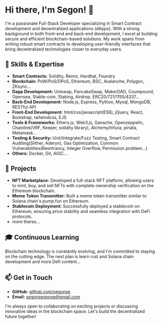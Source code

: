 # Hi there, I'm Segon! 👋

I'm a passionate Full-Stack Developer specializing in Smart Contract development and decentralized applications (dApps). With a strong background in both front-end and back-end development, I excel at building secure and efficient blockchain-based solutions. My work spans from writing robust smart contracts to developing user-friendly interfaces that bring decentralized technologies closer to everyday users.

## 🌟 Skills & Expertise

- **Smart Contracts:** Solidity, Remix, Hardhat, Foundry
- **Blockchain:** PoW/PoS/DPoS, Ethereum, BSC, Avalanche, Polygon, ZKsync...
- **Dapp Development:** Uniswap, PancakeSwap, MakerDAO, Coumpound, Opensea, Stable-coin, Staking, Airdrop, ERC20/721/1155/4337...
- **Back-End Development:** Node.js, Express, Python, Mysql, MongoDB, RESTful API
- **Front-End Development:** html/css/javascript(ES6), jQuery, React, Bootstrap, tailwindcss, EJS
- **Tools & Frameworks:** Ethers.js, Web3.js, Ganache, Openzeppelin, Chainlink(VRF, Keeper, solidity library), Alchemy/Infura, pinata, Metamask...
- **Testing & Security:** Unit/Integrate/Fuzz Testing, Smart Contract Auditing(Slither, Aderyn), Gas Optimization, Common Vulnerabilities(Reentrancy, Integer Overflow, Permission problem...)
- **Others:** Docker, Git, AIGC...

## 🚀 Projects

- **NFT Marketplace:** Developed a full-stack NFT platform, allowing users to mint, buy, and sell NFTs with complete ownership verification on the Ethereum blockchain.
- **Meme Token Transmitter:** Built a meme token transmitter similar to Solana chain's pump.fun on Ethereum.
- **Stablecoin Deployment:** Successfully deployed a stablecoin on Ethereum, ensuring price stability and seamless integration with DeFi protocols.
- more theres...

## 🎓 Continuous Learning

Blockchain technology is constantly evolving, and I'm committed to staying on the cutting edge. The next plan is learn rust and Solana chain development and more Defi content...

## 📫 Get in Touch

- **GitHub:** [github.com/segonse](https://github.com/segonse)
- **Email:** segonsegonse@gmail.com

I'm always open to collaborating on exciting projects or discussing innovative ideas in the blockchain space. Let's build the decentralized future together!

